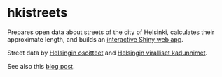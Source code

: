 # hkistreets

Prepares open data about streets of the city of Helsinki, calculates their approximate length, and builds an [interactive Shiny web app](https://ttso.shinyapps.io/hkistreets).

Street data by [Helsingin osoitteet](http://www.hri.fi/fi/dataset/helsingin-osoiteluettelo) and [Helsingin viralliset kadunnimet](http://www.puhdistussuunnitelmat.fi/helsinki/kadut.htm).

See also this [blog post](http://tuijasonkkila.fi/blog/2018/01/streets-of-helsinki/).
